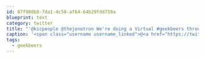 ```yaml
---
id: 87f980b8-7da1-4c58-af64-64b29fdd759a
blueprint: text
category: twitter
title: "'@kicpeople @thejonotron We're doing a Virtual #geekbeers through Zoom tomorrow.  If you want to join I can send over the link!"
caption: '<span class="username username_linked">@<a href="https://twitter.com/kicpeople" title="Kamloops Innovation">kicpeople</a></span> <span class="username username_linked">@<a href="https://twitter.com/thejonotron" title="Jonathan Bowers (he/him)">thejonotron</a></span> We''re doing a Virtual <span class="hashtag hashtag_local">#<a href="http://tweettemp.darylchymko.ca/?tag=geekbeers">geekbeers</a> through Zoom tomorrow.  If you want to join I can send over the link!'
tags:
  - geekbeers
---
```

